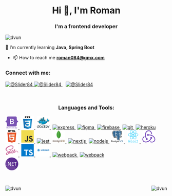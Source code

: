 <h1 align="center">Hi 👋, I'm Roman</h1>
<h3 align="center">I'm a frontend developer</h3>

<p align="left">
    <img src="https://komarev.com/ghpvc/?username=dvun&label=Profile%20views&color=0e75b6&style=flat" alt="dvun"/>
</p>

🌱 I’m currently learning **Java, Spring Boot**

- 📫 How to reach me **roman084@gmx.com**

<h3 align="left">Connect with me:</h3>

<p align="left">
<a href="https://www.linkedin.com/in/roman-sheveljov-696615192/" target="blank">
        <img align="center" src="https://www.svgrepo.com/show/138936/linkedin.svg" alt="@Slider84" height="30" width="30"/>
</a>

<a href="mailto:roman084@gmx.com" target="blank" style="margin-right: 10px">
        <img align="center" src="https://www.svgrepo.com/show/49000/email.svg"
             alt="@Slider84" height="30" width="30"/>
</a>

<a href="https://t.me/Slider84" target="blank" style="margin-right: 10px">
        <img align="center" src="https://www.svgrepo.com/show/354443/telegram.svg"
             alt="@Slider84" height="30" width="30"/>
</a>
</p>

<br/>

<h3 align="center">Languages and Tools:</h3>

<p align="left">
<a href="https://getbootstrap.com" target="_blank" rel="noreferrer" style="margin-right: 5px">
        <img src="https://raw.githubusercontent.com/devicons/devicon/master/icons/bootstrap/bootstrap-plain-wordmark.svg"
            alt="bootstrap" width="40" height="40"/>
</a>

<a href="https://www.w3schools.com/css/" target="_blank" rel="noreferrer" style="margin-right: 5px">
        <img src="https://raw.githubusercontent.com/devicons/devicon/master/icons/css3/css3-original-wordmark.svg"
            alt="css3" width="40" height="40"/>
</a>

<a href="https://www.docker.com/" target="_blank" rel="noreferrer" style="margin-right: 5px">
        <img src="https://raw.githubusercontent.com/devicons/devicon/master/icons/docker/docker-original-wordmark.svg"
            alt="docker" width="40" height="40"/>
</a>

<a href="https://expressjs.com" target="_blank" rel="noreferrer" style="margin-right: 5px">
        <img src="https://external-content.duckduckgo.com/iu/?u=http%3A%2F%2Ffindnerd.s3.amazonaws.com%2Fimagedata%2F8007%2F8007.png&f=1&nofb=1"
            alt="express" width="80" height="40"/>
</a>

<a href="https://www.figma.com/" target="_blank" rel="noreferrer" style="margin-right: 5px">
        <img src="https://www.vectorlogo.zone/logos/figma/figma-icon.svg" alt="figma" width="40" height="40"/>
</a>

<a href="https://firebase.google.com/" target="_blank" rel="noreferrer" style="margin-right: 5px">
        <img src="https://www.vectorlogo.zone/logos/firebase/firebase-icon.svg" alt="firebase" width="40" height="40"/>
</a>

<a href="https://git-scm.com/" target="_blank" rel="noreferrer" style="margin-right: 5px">
        <img src="https://www.vectorlogo.zone/logos/git-scm/git-scm-icon.svg" alt="git" width="40" height="40"/>
</a>

<a href="https://heroku.com" target="_blank" rel="noreferrer" style="margin-right: 5px">
        <img src="https://www.vectorlogo.zone/logos/heroku/heroku-icon.svg" alt="heroku" width="40" height="40"/>
</a>

<a href="https://www.w3.org/html/" target="_blank" rel="noreferrer" style="margin-right: 5px">
        <img src="https://raw.githubusercontent.com/devicons/devicon/master/icons/html5/html5-original-wordmark.svg"
            alt="html5" width="40" height="40"/>
</a>

<a href="https://developer.mozilla.org/en-US/docs/Web/JavaScript" target="_blank" rel="noreferrer" style="margin-right: 5px">
        <img src="https://raw.githubusercontent.com/devicons/devicon/master/icons/javascript/javascript-original.svg"
        alt="javascript" width="40" height="40"/>
</a>

<a href="https://jestjs.io" target="_blank" rel="noreferrer" style="margin-right: 5px">
        <img src="https://www.vectorlogo.zone/logos/jestjsio/jestjsio-icon.svg" alt="jest" width="40" height="40"/>
</a>

<a href="https://www.mongodb.com/" target="_blank" rel="noreferrer" style="margin-right: 5px">
        <img src="https://raw.githubusercontent.com/devicons/devicon/master/icons/mongodb/mongodb-original-wordmark.svg"
        alt="mongodb" width="40" height="40"/>
</a>

<a href="https://nextjs.org/" target="_blank" rel="noreferrer" style="margin-right: 5px">
    <img src="https://marcas-logos.net/wp-content/uploads/2020/03/NEXT-LOGO-768x432.png" 
    alt="nextjs" width="80" height="40"/>
</a>

<a href="https://nodejs.org" target="_blank" rel="noreferrer" style="margin-right: 5px">
        <img src="https://cdn-icons-png.flaticon.com/512/919/919825.png"
        alt="nodejs" width="40" height="40"/>
</a>

<a href="https://www.postgresql.org" target="_blank" rel="noreferrer" style="margin-right: 5px">
        <img
        src="https://raw.githubusercontent.com/devicons/devicon/master/icons/postgresql/postgresql-original-wordmark.svg"
        alt="postgresql" width="40" height="40"/>
</a>

<a href="https://reactjs.org/" target="_blank" rel="noreferrer" style="margin-right: 5px">
        <img src="https://raw.githubusercontent.com/devicons/devicon/master/icons/react/react-original-wordmark.svg"
        alt="react" width="40" height="40"/>
</a>

<a href="https://redux.js.org" target="_blank" rel="noreferrer" style="margin-right: 5px">
    <img src="https://raw.githubusercontent.com/devicons/devicon/master/icons/redux/redux-original.svg" alt="redux"
         width="40" height="40"/>
</a>

<a href="https://sass-lang.com" target="_blank" rel="noreferrer" style="margin-right: 5px">
        <img src="https://raw.githubusercontent.com/devicons/devicon/master/icons/sass/sass-original.svg" alt="sass"
        width="40" height="40"/>
</a>

<a href="https://www.typescriptlang.org/" target="_blank" rel="noreferrer" style="margin-right: 5px">
    <img src="https://raw.githubusercontent.com/devicons/devicon/master/icons/typescript/typescript-original.svg"
         alt="typescript" width="40" height="40"/>
</a>

<a href="https://webpack.js.org" target="_blank" rel="noreferrer" style="margin-right: 5px">
        <img
        src="https://raw.githubusercontent.com/devicons/devicon/d00d0969292a6569d45b06d3f350f463a0107b0d/icons/webpack/webpack-original-wordmark.svg"
        alt="webpack" width="40" height="40"/>
</a>

<a href="https://docs.microsoft.com/en-us/dotnet/csharp/" target="_blank" rel="noreferrer" style="margin-right: 5px">
        <img
        src="https://cdn-icons-png.flaticon.com/512/6132/6132221.png"
        alt="webpack" width="40" height="40"/>
</a>

<a href="https://www.java.com/" target="_blank" rel="noreferrer" style="margin-right: 5px">
        <img src="https://cdn-icons-png.flaticon.com/512/226/226777.png"
        alt="webpack" width="40" height="40"/>
</a>

<code>
<img src="https://raw.githubusercontent.com/github/explore/93d8a67084f94b2a444e510199a6e7622e5b09a3/topics/dotnet/dotnet.png" height="40" />
</code>

</p>

<br/>

<p style="display: flex; justify-content: space-between">
<span>
    <img height="180"
        src="https://github-readme-stats.vercel.app/api/top-langs?username=dvun&show_icons=true&locale=en&layout=compact"
        alt="dvun"/>
</span>

<span>
    <img height="180" src="https://github-readme-streak-stats.herokuapp.com/?user=dvun&"
        alt="dvun"/>
</span>
</p>
